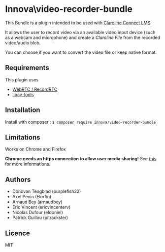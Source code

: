 # Innova\video-recorder-bundle

This Bundle is a plugin intended to be used with [Claroline Connect LMS](https://github.com/claroline/Claroline)

It allows the user to record video via an available video input device (such as a webcam and microphone) and create a *Claroline File* from the recorded video/audio blob.

You can choose if you want to convert the video file or keep native format.

## Requirements
This plugin uses
- [WebRTC / RecordRTC](https://www.webrtc-experiment.com/RecordRTC/)
- [libav-tools](https://libav.org/)

## Installation

Install with composer : ```$ composer require innova/video-recorder-bundle```

## Limitations

Works on Chrome and Firefox

**Chrome needs an https connection to allow user media sharing!** See [this](https://sites.google.com/a/chromium.org/dev/Home/chromium-security/deprecating-powerful-features-on-insecure-origins) for more informations.


## Authors

* Donovan Tengblad (purplefish32)
* Axel Penin (Elorfin)
* Arnaud Bey (arnaudbey)
* Eric Vincent (ericvincenterv)
* Nicolas Dufour (eldoniel)
* Patrick Guillou (pitrackster)

## Licence

MIT
